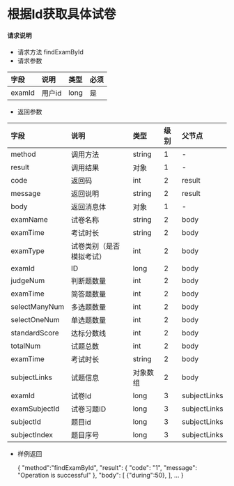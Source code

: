 # 根据Id获取具体试卷

#### **请求说明**

* 请求方法 findExamById
* 请求参数

| 字段 | 说明 | 类型 | 必须 |
| :--- | :--- | :--- | :--- |
| examId| 用户id | long | 是 |

* 返回参数

| 字段 | 说明 | 类型 | 级别 | 父节点 |
| :--- | :--- | :--- | :--- | :--- |
| method| 调用方法 | string | 1 | - |
| result | 调用结果 | 对象 | 1 | - |
| code | 返回码| int | 2 | result |
| message| 返回说明 | string | 2 | result |
| body | 返回消息体 | 对象 | 1 | - |
| examName| 试卷名称| string | 2 | body|
| examTime| 考试时长 | string | 2 | body|
| examType| 试卷类别（是否模拟考试） | int| 2 | body|
| examId| ID | long| 2 | body|
| judgeNum| 判断题数量 | int| 2 | body|
| examTime| 简答题数量 | int | 2 | body|
| selectManyNum| 多选题数量 | int| 2 | body|
| selectOneNum| 单选题数量 | int | 2 | body|
| standardScore| 达标分数线 | int| 2 | body|
| totalNum| 试题总数 | int| 2 | body|
| examTime| 考试时长 | string | 2 | body|
| subjectLinks| 试题信息 | 对象数组| 2 | body|
| examId| 试卷Id | long| 3 | subjectLinks|
| examSubjectId| 试卷习题ID | long| 3 | subjectLinks|
| subjectId| 题目id | long| 3 | subjectLinks|
| subjectIndex| 题目序号 | long| 3 | subjectLinks|


* 样例返回
 
             
    {
    "method":"findExamById",
    "result":
        {
        "code": "1",
        "message": "Operation is successful"
        },
    "body":
        [
            {"during":50},
        ],
        ...
    }
